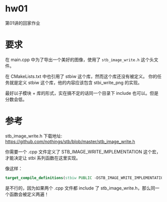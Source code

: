 # hw01

第01讲的回家作业

# 要求

在 main.cpp 中为了导出一个美好的图像，使用了 `stb_image_write.h` 这个头文件。

在 CMakeLists.txt 中也引用了 stbiw 这个库，然而这个库还没有被定义。
你的任务就是定义 stbiw 这个库，他的内容应该包含 stbi_write_png 的实现。

最好以子模块 + 库的形式，实在搞不定的话同一个目录下 include 也可以。但是分数会低。

# 参考

stb_image_write.h 下载地址: https://github.com/nothings/stb/blob/master/stb_image_write.h

你需要一个 .cpp 文件定义了 STB_IMAGE_WRITE_IMPLEMENTATION 这个宏，才能决定让 stbi 系列函数在这里实现。

像这样：
```cmake
target_compile_definitions(stbiw PUBLIC -DSTB_IMAGE_WRITE_IMPLEMENTATION)
```
是不行的，因为如果两个 .cpp 文件都 include 了 stb_image_write.h，那么同一个函数会被定义两遍！
